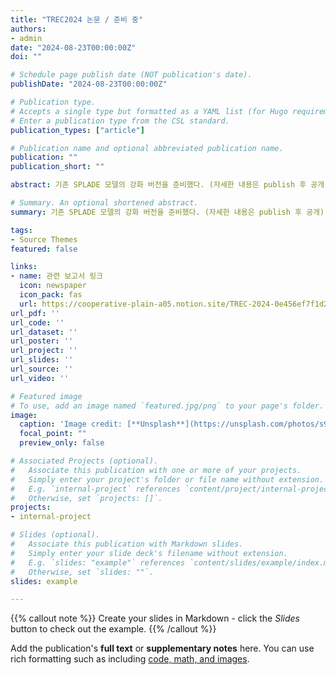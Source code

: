 ```yaml
---
title: "TREC2024 논문 / 준비 중"
authors:
- admin
date: "2024-08-23T00:00:00Z"
doi: ""

# Schedule page publish date (NOT publication's date).
publishDate: "2024-08-23T00:00:00Z"

# Publication type.
# Accepts a single type but formatted as a YAML list (for Hugo requirements).
# Enter a publication type from the CSL standard.
publication_types: ["article"]

# Publication name and optional abbreviated publication name.
publication: ""
publication_short: ""

abstract: 기존 SPLADE 모델의 강화 버전을 준비했다. (자세한 내용은 publish 후 공개)

# Summary. An optional shortened abstract.
summary: 기존 SPLADE 모델의 강화 버전을 준비했다. (자세한 내용은 publish 후 공개)

tags:
- Source Themes
featured: false

links:
- name: 관련 보고서 링크
  icon: newspaper
  icon_pack: fas
  url: https://cooperative-plain-a05.notion.site/TREC-2024-0e456ef7f1d242b99e3d68c8fe1c51c7
url_pdf: ''
url_code: ''
url_dataset: ''
url_poster: ''
url_project: ''
url_slides: ''
url_source: ''
url_video: ''

# Featured image
# To use, add an image named `featured.jpg/png` to your page's folder. 
image:
  caption: 'Image credit: [**Unsplash**](https://unsplash.com/photos/s9CC2SKySJM)'
  focal_point: ""
  preview_only: false

# Associated Projects (optional).
#   Associate this publication with one or more of your projects.
#   Simply enter your project's folder or file name without extension.
#   E.g. `internal-project` references `content/project/internal-project/index.md`.
#   Otherwise, set `projects: []`.
projects:
- internal-project

# Slides (optional).
#   Associate this publication with Markdown slides.
#   Simply enter your slide deck's filename without extension.
#   E.g. `slides: "example"` references `content/slides/example/index.md`.
#   Otherwise, set `slides: ""`.
slides: example

---
```


{{% callout note %}}
Create your slides in Markdown - click the *Slides* button to check out the example.
{{% /callout %}}

Add the publication's **full text** or **supplementary notes** here. You can use rich formatting such as including [code, math, and images](https://docs.hugoblox.com/content/writing-markdown-latex/).
